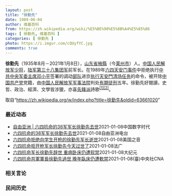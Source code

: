 ```yaml
---
layout: post
title: "徐勤先"
date: 1989-06-04
author: 维基百科
from: https://zh.wikipedia.org/wiki/%E5%BE%90%E5%8B%A4%E5%85%88
tags: [ 徐勤先, 维基百科 ]
categories: [ 徐勤先 ]
photo: https://i.imgur.com/cQUyfYC.jpg
comments: true
---
```

<div class="mw-parser-output">

<p><b>徐勤先</b>（1935年8月－2021年1月8日），<a href="/wiki/%E5%B1%B1%E4%B8%9C%E7%9C%81" title="山东省">山东省</a><a href="/wiki/%E6%8E%96%E5%8E%BF" title="掖县">掖縣</a>（今<a href="/wiki/%E8%8E%B1%E5%B7%9E%E5%B8%82" title="莱州市">莱州市</a>）人。<a href="/wiki/%E4%B8%AD%E5%9B%BD%E4%BA%BA%E6%B0%91%E8%A7%A3%E6%94%BE%E5%86%9B%E5%B0%91%E5%B0%86" title="中国人民解放军少将">中国人民解放军少将</a>，<a href="/wiki/%E4%B8%AD%E5%9B%BD%E4%BA%BA%E6%B0%91%E8%A7%A3%E6%94%BE%E5%86%9B%E9%99%86%E5%86%9B%E7%AC%AC%E4%B8%89%E5%8D%81%E5%85%AB%E9%9B%86%E5%9B%A2%E5%86%9B" class="mw-redirect" title="中国人民解放军陆军第三十八集团军">陆军第三十八集团军</a>前军长。在1989年<a href="/wiki/%E5%85%AD%E5%9B%9B%E5%A4%A9%E5%AE%89%E9%97%A8%E4%BA%8B%E4%BB%B6" class="mw-redirect" title="六四天安门事件">六四天安门事件</a>中拒绝执行<a href="/wiki/%E4%B8%AD%E5%9B%BD%E5%85%B1%E4%BA%A7%E5%85%9A%E4%B8%AD%E5%A4%AE%E5%86%9B%E4%BA%8B%E5%A7%94%E5%91%98%E4%BC%9A%E4%B8%BB%E5%B8%AD" title="中国共产党中央军事委员会主席">中共中央军委主席</a><a href="/wiki/%E9%82%93%E5%B0%8F%E5%B9%B3" title="邓小平">邓小平</a>签署的调动<a href="/wiki/%E4%B8%AD%E5%9B%BD%E4%BA%BA%E6%B0%91%E8%A7%A3%E6%94%BE%E5%86%9B" title="中国人民解放军">部队</a>进京<a href="/wiki/%E5%85%AD%E5%9B%9B%E6%B8%85%E5%9C%BA" title="六四清场">执行天安門清场任务</a>的命令，被开除<a href="/wiki/%E4%B8%AD%E5%9B%BD%E5%85%B1%E4%BA%A7%E5%85%9A" title="中国共产党">中国共产党</a>党籍，由<a href="/wiki/%E4%B8%AD%E5%9B%BD%E4%BA%BA%E6%B0%91%E8%A7%A3%E6%94%BE%E5%86%9B%E5%86%9B%E4%BA%8B%E6%B3%95%E9%99%A2" title="中国人民解放军军事法院">中国人民解放军军事法院</a>判处<a href="/wiki/%E6%9C%89%E6%9C%9F%E5%BE%92%E5%88%91" title="有期徒刑">有期徒刑</a>五年。徐勤先好閱讀，史哲、政治、經濟、文學皆涉獵，亦喜<a href="/wiki/%E5%85%88%E9%8B%92%E6%B4%BE" class="mw-redirect" title="先鋒派">先鋒派</a>詩歌<sup id="cite_ref-hk-apple-20110215-14974400_1-0" class="reference"><a href="#cite_note-hk-apple-20110215-14974400-1">[1]</a></sup><sup id="cite_ref-cn-nytimes-20140603_2-0" class="reference"><a href="#cite_note-cn-nytimes-20140603-2">[2]</a></sup>。
</p>
</div><noscript><img src="//zh.wikipedia.org/wiki/Special:CentralAutoLogin/start?type=1x1" alt="" title="" width="1" height="1" style="border: none; position: absolute;"></noscript>
<div class="printfooter">取自“<a dir="ltr" href="https://zh.wikipedia.org/w/index.php?title=徐勤先&amp;oldid=63661020">https://zh.wikipedia.org/w/index.php?title=徐勤先&amp;oldid=63661020</a>”</div><div id="recent-news"><h3>最近动态</h3><ul><li><a href="https://nodebe4.github.io/waimei/2021-01-08/%E8%87%AA%E7%94%B1%E4%BA%9A%E6%B4%B2-%E5%85%AD%E5%9B%9B%E6%8A%97%E5%91%BD%E7%9A%8438%E5%86%9B%E5%86%9B%E9%95%BF%E5%BE%90%E5%8B%A4%E5%85%88%E5%8E%BB%E4%B8%96" title="自由亚洲 | 六四抗命的38军军长徐勤先去世—— 六四抗命的38军军长徐勤先去世 星期五有消息传出，原中国第三十八集团军军长徐勤先少将于1月8日去世。1989年徐勤先拒绝执行调动部队镇压学潮的戒...">自由亚洲 | 六四抗命的38军军长徐勤先去世</a><time>2021-01-08</time><a class="tag">中国数字时代</a></li>
<li><a href="https://nodebe4.github.io/waimei/2021-01-08/%E5%85%AD%E5%9B%9B%E6%8A%97%E5%91%BD%E7%9A%8438%E5%86%9B%E5%86%9B%E9%95%BF%E5%BE%90%E5%8B%A4%E5%85%88%E5%8E%BB%E4%B8%96" title="六四抗命的38军军长徐勤先去世—— 星期五有消息传出，原中国第三十八集团军军长徐勤先少将于1月8日去世。1989年徐勤先拒绝执行调动部队镇压学潮的戒严令，被开除党籍，并被军事法院判刑，生前长期被...">六四抗命的38军军长徐勤先去世</a><time>2021-01-08</time><a class="tag">自由亚洲电台</a></li>
<li><a href="https://nodebe4.github.io/waimei/2021-01-08/%E5%85%AD%E5%9B%9B%E6%8A%97%E5%91%BD%E6%8B%92%E7%BB%9D%E5%90%91%E5%AD%A6%E7%94%9F%E5%BC%80%E6%9E%AA%E7%9A%84%E5%BE%90%E5%8B%A4%E5%85%88%E5%86%9B%E9%95%BF%E9%80%9D%E4%B8%96" title="六四抗命拒绝向学生开枪的徐勤先军长逝世—— Fri, 08 Jan 2021 17:30:18 GMT 香港大学的六四纪念馆里张贴的八九六四死难者照片。（2013年6月3日） 据港媒报道，中国人...">六四抗命拒绝向学生开枪的徐勤先军长逝世</a><time>2021-01-08</time><a class="tag">美国之音</a></li>
<li><a href="https://nodebe4.github.io/waimei/2021-01-08/%E5%85%AD%E5%9B%9B%E6%8A%97%E5%91%BD%E6%8B%92%E5%BC%80%E6%9E%AA%E5%86%9B%E9%95%BF%E5%BE%90%E5%8B%A4%E5%85%88%E4%BB%8A%E5%A4%A9%E8%BF%87%E4%B8%96%E4%BA%86" title="六四抗命拒开枪军长徐勤先今天过世了—— 08/01/2021 - 15:47 官方香港电台今天报道说，1989年六四事件拒绝执行当局命令的时任解放军军长徐勤先上午在河北石家庄去世，享寿85岁。六...">六四抗命拒开枪军长徐勤先今天过世了</a><time>2021-01-08</time><a class="tag">法广</a></li>
<li><a href="https://nodebe4.github.io/waimei/2021-01-08/%E5%85%AD%E5%9B%9B%E6%8A%97%E5%91%BD%E5%86%9B%E9%95%BF%E5%BE%90%E5%8B%A4%E5%85%88%E8%BE%9E%E4%B8%96-%E9%87%8D%E7%97%85%E5%8D%A7%E5%BA%8A%E4%BB%8D%E9%81%AD%E8%BD%AF%E7%A6%81" title="六四抗命军长徐勤先辞世 重病卧床仍遭软禁—— 【大纪元2021年01月08日讯】（大纪元记者张玉洁综合报导）1989年六四事件中拒绝开枪镇压民众的中共前38军军长徐勤先，于1月8日早间在河北省石...">六四抗命军长徐勤先辞世 重病卧床仍遭软禁</a><time>2021-01-08</time><a class="tag">大纪元</a></li>
<li><a href="https://nodebe4.github.io/waimei/2021-01-08/%E5%85%AD%E5%9B%9B%E6%8A%97%E5%91%BD%E5%85%B1%E8%BB%8D%E8%BB%8D%E9%95%B7%E5%BE%90%E5%8B%A4%E5%85%88%E9%81%8E%E4%B8%96-%E6%99%9A%E5%B9%B4%E8%87%A5%E5%BA%8A%E4%BB%8D%E9%81%AD%E8%BB%9F%E7%A6%81" title="六四抗命共軍軍長徐勤先過世 晚年臥床仍遭軟禁—— 香港電台報導，1989年六四事件拒絕執行當局命令的時任解放軍軍長徐勤先8日上午在河北石家莊去世，享壽85歲。（美聯社） （中央社台北8日電）官方...">六四抗命共軍軍長徐勤先過世  晚年臥床仍遭軟禁</a><time>2021-01-08</time><a class="tag">(臺)中央社CNA</a></li>
</ul></div><div id="open-opinion"><h3>相关言论</h3><ul></ul></div><div id="mjls-record"><h3>民间历史</h3><ul></ul></div>
